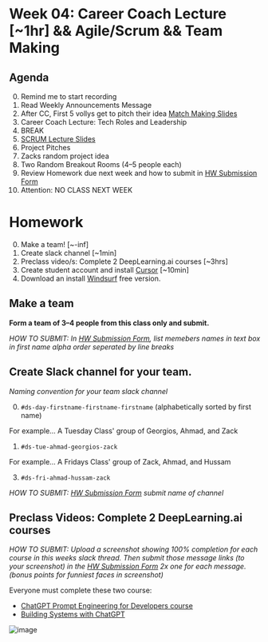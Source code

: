 # Week 04: Career Coach Lecture [~1hr] && Agile/Scrum && Team Making  

## Agenda
0. Remind me to start recording
1. Read Weekly Announcements Message
0. After CC, First 5 vollys get to pitch their idea [Match Making Slides]()
0. Career Coach Lecture: Tech Roles and Leadership
0. BREAK
0. [SCRUM Lecture Slides](https://docs.google.com/presentation/d/1G-7RNgZinNdX1FChukCllxV07ioiHQRA7gaxPV6eYHw/edit?usp=sharing)
0. Project Pitches
1. Zacks random project idea
2. Two Random Breakout Rooms (4–5 people each)
0. Review Homework due next week and how to submit in [HW Submission Form](https://forms.gle/MFH173MZaQ5TquCB6)
1. Attention: NO CLASS NEXT WEEK



# Homework
0. Make a team! [~-inf]
1. Create slack channel [~1min]
2. Preclass video/s:  Complete 2 DeepLearning.ai courses [~3hrs]
3. Create student account and install [Cursor](https://cursor.com/students) [~10min]
4. Download an install [Windsurf](https://windsurf.com/editor/students) free version.

## Make a team
__Form a team of 3–4 people from this class only and submit.__

_HOW TO SUBMIT:  In [HW Submission Form](https://forms.gle/MFH173MZaQ5TquCB6), list memebers names in text box in first name alpha order seperated by line breaks_


## Create Slack channel for your team.

_Naming convention for your team slack channel_

0. `#ds-day-firstname-firstname-firstname` (alphabetically sorted by first name)

For example... A Tuesday Class' group of Georgios, Ahmad, and Zack
1. `#ds-tue-ahmad-georgios-zack`

For example... A Fridays Class' group of Zack, Ahmad, and Hussam

3. `#ds-fri-ahmad-hussam-zack`

_HOW TO SUBMIT:  [HW Submission Form](https://forms.gle/MFH173MZaQ5TquCB6) submit name of channel_

## Preclass Videos: Complete 2 DeepLearning.ai courses
_HOW TO SUBMIT:  Upload a screenshot showing 100% completion for each course in this weeks slack thread. Then submit those message links (to your screenshot) in the [HW Submission Form](https://forms.gle/MFH173MZaQ5TquCB6) 2x one for each message. (bonus points for funniest faces in screenshot)_

Everyone must complete these two course:
  - [ChatGPT Prompt Engineering for Developers course](https://www.deeplearning.ai/short-courses/chatgpt-prompt-engineering-for-developers)
  - [Building Systems with ChatGPT](https://www.deeplearning.ai/short-courses/building-systems-with-chatgpt)

![image](https://github.com/CUNYTechPrep/2024-DS-Fri-1230/blob/0fa39d92ba70f6f82208a02b4698d3d0bc3ec915/Week-08-Decision-Trees-n-Random-Forest/images/image.png?raw=true)
